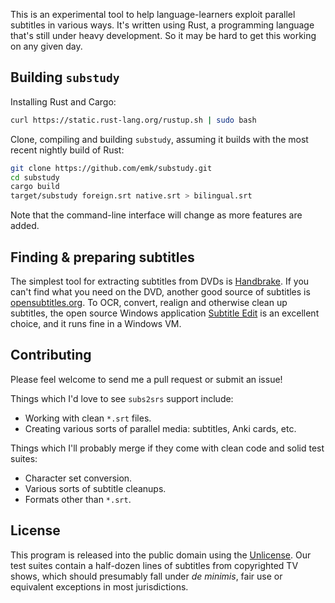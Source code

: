 This is an experimental tool to help language-learners exploit parallel
subtitles in various ways.  It's written using Rust, a programming language
that's still under heavy development.  So it may be hard to get this
working on any given day.

## Building `substudy`

Installing Rust and Cargo:

```sh
curl https://static.rust-lang.org/rustup.sh | sudo bash
```

Clone, compiling and building `substudy`, assuming it builds with the most
recent nightly build of Rust:

```sh
git clone https://github.com/emk/substudy.git
cd substudy
cargo build
target/substudy foreign.srt native.srt > bilingual.srt
```

Note that the command-line interface will change as more features are
added.

## Finding & preparing subtitles

The simplest tool for extracting subtitles from DVDs is [Handbrake][].  If
you can't find what you need on the DVD, another good source of subtitles
is [opensubtitles.org][].  To OCR, convert, realign and otherwise clean up
subtitles, the open source Windows application [Subtitle Edit][] is an
excellent choice, and it runs fine in a Windows VM.

[Handbrake]: https://handbrake.fr/
[opensubtitles.org]: http://www.opensubtitles.org/en/search
[Subtitle Edit]: http://www.nikse.dk/subtitleedit/

## Contributing

Please feel welcome to send me a pull request or submit an issue!

Things which I'd love to see `subs2srs` support include:

- Working with clean `*.srt` files.
- Creating various sorts of parallel media: subtitles, Anki cards, etc.

Things which I'll probably merge if they come with clean code and solid
test suites:

- Character set conversion.
- Various sorts of subtitle cleanups.
- Formats other than `*.srt`.

## License

This program is released into the public domain using the [Unlicense][].
Our test suites contain a half-dozen lines of subtitles from copyrighted TV
shows, which should presumably fall under _de minimis_, fair use or
equivalent exceptions in most jurisdictions.

[Unlicense]: http://unlicense.org/
